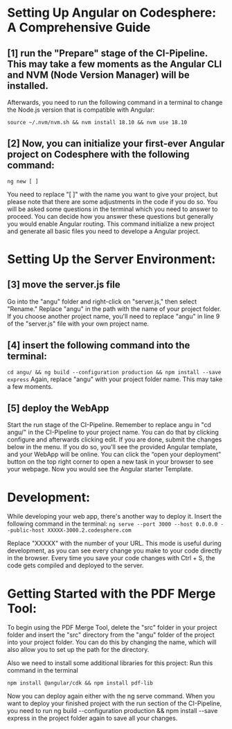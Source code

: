 # Setting Up Angular on Codesphere: A Comprehensive Guide


## [1] run the "Prepare" stage of the CI-Pipeline. This may take a few moments as the Angular CLI and NVM (Node Version Manager) will be installed.



Afterwards, you need to run the following command in a terminal to change the Node.js version that is compatible with Angular:

```
source ~/.nvm/nvm.sh && nvm install 18.10 && nvm use 18.10
```


## [2] Now, you can initialize your first-ever Angular project on Codesphere with the following command:

```ng new [ ]```

You need to replace "[ ]" with the name you want to give your project, but please note that there are some adjustments in the code if you do so.
You will be asked some questions in the terminal which you need to answer to proceed. You can decide how you answer these questions but generally you would enable Angular routing.
This command initialize a new project and generate all basic files you need to develope a Angular project.



# Setting Up the Server Environment:

## [3] move the server.js file
Go into the "angu" folder and right-click on "server.js," then select "Rename." Replace "angu" in the path with the name of your project folder. 
If you choose another project name, you'll need to replace "angu" in line 9 of the "server.js" file with your own project name.




## [4] insert the following command into the terminal:

```cd angu/ && ng build --configuration production && npm install --save express```
Again, replace "angu" with your project folder name. This may take a few moments. 


## [5] deploy the WebApp
Start the run stage of the CI-Pipeline. Remember to replace angu in "cd angu/" in the CI-Pipeline to your project name. You can do that by clicking configure and afterwards clicking edit. If you are done, submit the changes below in the menu.
If you do so, you'll see the provided Angular template, and your WebApp will be online. You can click the “open your deployment” button on the top right corner to open a new task in your browser to see your webpage. Now you would see the Angular starter Template.


# Development:

While developing your web app, there's another way to deploy it. Insert the following command in the terminal:
```ng serve --port 3000 --host 0.0.0.0 --public-host XXXXX-3000.2.codesphere.com```

Replace "XXXXX" with the number of your URL. This mode is useful during development, as you can see every change you make to your code directly in the browser. Every time you save your code changes with Ctrl + S, the code gets compiled and deployed to the server.



# Getting Started with the PDF Merge Tool:

To begin using the PDF Merge Tool, delete the "src" folder in your project folder and insert the "src" directory from the "angu" folder of the project into your project folder. You can do this by changing the name, which will also allow you to set up the path for the directory.

Also we need to install some additional libraries for this project:
Run this command in the terminal 

```npm install @angular/cdk && npm install pdf-lib```


Now you can deploy again either with the ng serve command. When you want to deploy your finished project with the run section of the CI-Pipeline, you need to run ng build --configuration production && npm install --save express in the project folder again to save all your changes.





